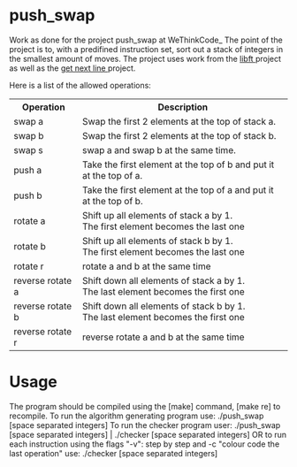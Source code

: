 # push_swap
Work as done for the project push_swap at WeThinkCode_
The point of the project is to, with a predifined instruction set, sort out a stack of integers in the smallest amount of moves.
The project uses work from the <a href="https://github.com/Fred-Dee/libft"> libft </a> project as well as the <a href= "https://github.com/Fred-Dee/get_next_line"> get next line </a> project.
  
 Here is a list of the allowed operations:
<table style="width: 100%">
	<tr>
  		<th>Operation</th>
  		<th>Description </th>
	</tr>
	<tr>
		<td>swap a</td>
		<td>Swap the first 2 elements at the top of stack a.</td>
	</tr>
	<tr>
		<td>swap b</td>
		<td>Swap the first 2 elements at the top of stack b.</td>
	</tr>
	<tr>
		<td>swap s</td>
		<td>swap a and swap b at the same time.</td>
	</tr>
	<tr>
		<td>push a</td>
		<td>Take the first element at the top of b and put it at the top of a.</td>
	</tr>
	<tr>
		<td>push b</td>
		<td>Take the first element at the top of a and put it at the top of b.</td>
	</tr>
	<tr>
		<td>rotate a</td>
		<td>Shift up all elements of stack a by 1. <br>
			The first element becomes the last one</td>
	</tr>
	<tr>
		<td>rotate b</td>
		<td>Shift up all elements of stack b by 1. <br>
			The first element becomes the last one</td>
	</tr>
	<tr>
		<td>rotate r</td>
		<td>rotate a and b at the same time</td>
	</tr>
	<tr>
		<td>reverse rotate a</td>
		<td>Shift down all elements of stack a by 1. <br>
			The last element becomes the first one</td>
	</tr>
	<tr>
		<td>reverse rotate b</td>
		<td>Shift down all elements of stack b by 1. <br>
			The last element becomes the first one</td>
	</tr>
	<tr>
		<td>reverse rotate r</td>
		<td>reverse rotate a and b at the same time</td>
	</tr>
</table>

<h1>Usage</h1>
<p>
The program should be compiled using the [make] command, [make re] to recompile.
To run the algorithm generating program use:
./push_swap [space separated integers]
To run the checker program user:
./push_swap [space separated integers] | ./checker [space separated integers] 
OR to run each instruction using the flags "-v": step by step and -c "colour code the last operation" use:
./checker <flags> [space separated integers]
</p>
